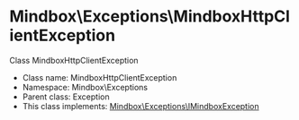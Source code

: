 Mindbox\Exceptions\MindboxHttpClientException
===============

Class MindboxHttpClientException




* Class name: MindboxHttpClientException
* Namespace: Mindbox\Exceptions
* Parent class: Exception
* This class implements: [Mindbox\Exceptions\IMindboxException](Mindbox-Exceptions-IMindboxException.md)







